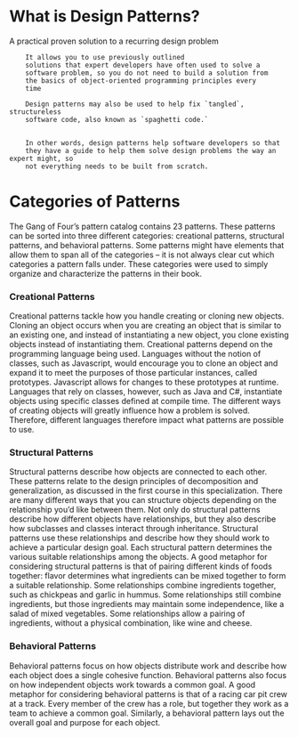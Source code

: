 # What is Design Patterns?
A practical proven solution to a recurring design problem

        It allows you to use previously outlined
        solutions that expert developers have often used to solve a
        software problem, so you do not need to build a solution from
        the basics of object-oriented programming principles every
        time 

        Design patterns may also be used to help fix `tangled`, structureless 
        software code, also known as `spaghetti code.`


        In other words, design patterns help software developers so that 
        they have a guide to help them solve design problems the way an expert might, so
        not everything needs to be built from scratch.

        

# Categories of Patterns
The Gang of Four’s pattern catalog contains 23 patterns. 
These patterns can be sorted into three different categories:
creational patterns, structural patterns, and behavioral
patterns. Some patterns might have elements that allow them
to span all of the categories – it is not always clear cut which
categories a pattern falls under. These categories were used to
simply organize and characterize the patterns in their book.

### Creational Patterns
Creational patterns tackle how you handle creating or
cloning new objects. Cloning an object occurs when you are
creating an object that is similar to an existing one, and instead
of instantiating a new object, you clone existing objects instead
of instantiating them.
Creational patterns depend on the programming language
being used. Languages without the notion of classes, such as
Javascript, would encourage you to clone an object and expand
it to meet the purposes of those particular instances, called
prototypes. Javascript allows for changes to these prototypes at
runtime. Languages that rely on classes, however, such as Java
and C#, instantiate objects using specific classes defined at
compile time.
The different ways of creating objects will greatly influence how
a problem is solved. Therefore, different languages therefore
impact what patterns are possible to use.


### Structural Patterns
Structural patterns describe how objects are connected to
each other. These patterns relate to the design principles of
decomposition and generalization, as discussed in the first
course in this specialization.
There are many different ways that you can structure objects
depending on the relationship you’d like between them. Not
only do structural patterns describe how different objects have
relationships, but they also describe how subclasses and
classes interact through inheritance. Structural patterns use
these relationships and describe how they should work to
achieve a particular design goal. Each structural pattern
determines the various suitable relationships among the
objects.
A good metaphor for considering structural patterns is that of
pairing different kinds of foods together: flavor determines
what ingredients can be mixed together to form a suitable
relationship. Some relationships combine ingredients together,
such as chickpeas and garlic in hummus. Some relationships
still combine ingredients, but those ingredients may maintain
some independence, like a salad of mixed vegetables. Some
relationships allow a pairing of ingredients, without a physical
combination, like wine and cheese.

### Behavioral Patterns
Behavioral patterns focus on how objects distribute work
and describe how each object does a single cohesive function.
Behavioral patterns also focus on how independent objects
work towards a common goal.
A good metaphor for considering behavioral patterns is that of
a racing car pit crew at a track. Every member of the crew has a
role, but together they work as a team to achieve a common
goal. Similarly, a behavioral pattern lays out the overall goal
and purpose for each object.

